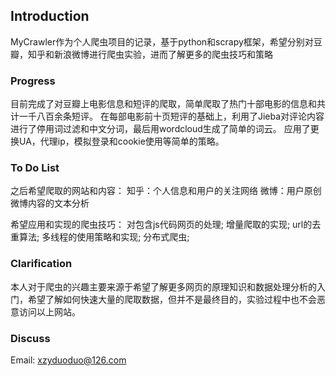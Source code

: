 ## Introduction
MyCrawler作为个人爬虫项目的记录，基于python和scrapy框架，希望分别对豆瓣，知乎和新浪微博进行爬虫实验，进而了解更多的爬虫技巧和策略

### Progress
目前完成了对豆瓣上电影信息和短评的爬取，简单爬取了热门十部电影的信息和共计一千八百余条短评。
在每部电影前十页短评的基础上，利用了Jieba对评论内容进行了停用词过滤和中文分词，最后用wordcloud生成了简单的词云。
应用了更换UA，代理ip，模拟登录和cookie使用等简单的策略。

### To Do List
之后希望爬取的网站和内容：
知乎：个人信息和用户的关注网络
微博：用户原创微博内容的文本分析

希望应用和实现的爬虫技巧：
对包含js代码网页的处理;
增量爬取的实现;
url的去重算法;
多线程的使用策略和实现;
分布式爬虫;

### Clarification
本人对于爬虫的兴趣主要来源于希望了解更多网页的原理知识和数据处理分析的入门，希望了解如何快速大量的爬取数据，但并不是最终目的，实验过程中也不会恶意访问以上网站。

### Discuss
Email: xzyduoduo@126.com
